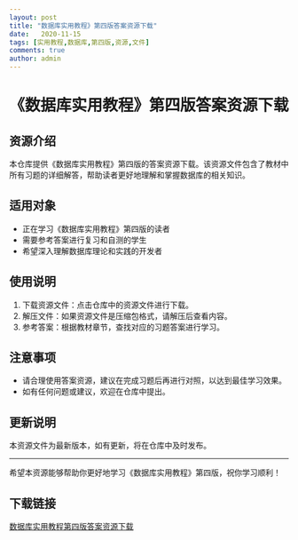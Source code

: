 ```yaml
---
layout: post
title: "数据库实用教程》第四版答案资源下载"
date:   2020-11-15
tags: [实用教程,数据库,第四版,资源,文件]
comments: true
author: admin
---
```

# 《数据库实用教程》第四版答案资源下载

## 资源介绍

本仓库提供《数据库实用教程》第四版的答案资源下载。该资源文件包含了教材中所有习题的详细解答，帮助读者更好地理解和掌握数据库的相关知识。

## 适用对象

- 正在学习《数据库实用教程》第四版的读者
- 需要参考答案进行复习和自测的学生
- 希望深入理解数据库理论和实践的开发者

## 使用说明

1. 下载资源文件：点击仓库中的资源文件进行下载。
2. 解压文件：如果资源文件是压缩包格式，请解压后查看内容。
3. 参考答案：根据教材章节，查找对应的习题答案进行学习。

## 注意事项

- 请合理使用答案资源，建议在完成习题后再进行对照，以达到最佳学习效果。
- 如有任何问题或建议，欢迎在仓库中提出。

## 更新说明

本资源文件为最新版本，如有更新，将在仓库中及时发布。

---

希望本资源能够帮助你更好地学习《数据库实用教程》第四版，祝你学习顺利！

## 下载链接

[数据库实用教程第四版答案资源下载](https://pan.quark.cn/s/8861ec8e95d9)